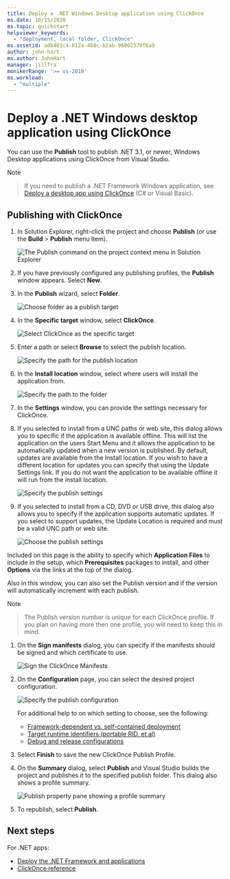 ```yaml
---
title: Deploy a .NET Windows Desktop application using ClickOnce
ms.date: 10/15/2020
ms.topic: quickstart
helpviewer_keywords:
  - "deployment, local folder, ClickOnce"
ms.assetid: adb461c4-812a-4b8c-b2ab-96002379f6a9
author: john-hart
ms.author: JohnHart
manager: jillfra
monikerRange: '>= vs-2019'
ms.workload:
  - "multiple"
---
```

# Deploy a .NET Windows desktop application using ClickOnce

You can use the **Publish** tool to publish .NET 3.1, or newer, Windows Desktop applications using ClickOnce from Visual Studio.

> [!NOTE]
> > If you need to publish a .NET Framework Windows application, see [Deploy a desktop app using ClickOnce](how-to-publish-a-clickonce-application-using-the-publish-wizard.md) (C# or Visual Basic).

## Publishing with ClickOnce

1. In Solution Explorer, right-click the project and choose **Publish** (or use the **Build** > **Publish** menu item).

    ![The Publish command on the project context menu in Solution Explorer](../deployment/media/quickstart-clickonce-solution-explorer.png "Choose Publish")

1. If you have previously configured any publishing profiles, the **Publish** window appears. Select **New**.

1. In the **Publish** wizard, select **Folder**.

    ![Choose folder as a publish target](../deployment/media/quickstart-clickonce-publish-folder-category.png "Choose Folder")

1. In the **Specific target** window, select **ClickOnce**.

    ![Select ClickOnce as the specific target](../deployment/media/quickstart-clickonce-publish-folder-target.png "Choose ClickOnce")

1. Enter a path or select **Browse** to select the publish location.

    ![Specify the path for the publish location](../deployment/media/quickstart-clickonce-publish-location.png "Enter a Path")

1. In the **Install location** window, select where  users will install the application from.

    ![Specify the path to the folder](../deployment/media/quickstart-clickonce-install-location.png "Choose the Install location")

1. In the **Settings** window, you can provide the settings necessary for ClickOnce.

1. If you selected to install from a UNC paths or web site, this dialog allows you to specific if the application is available offline. This will list the application on the users Start Menu and it allows the application to be automatically updated when a new version is published. By default, updates are available from the Install location.  If you wish to have a different location for updates you can specify that using the Update Settings link. If you do not want the application to be available offline it will run from the install location.

    ![Specify the publish settings](../deployment/media/quickstart-clickonce-unc-settings.png "Choose the publish settings")

1. If you selected to install from a CD, DVD or USB drive, this dialog also allows you to specify if the application supports automatic updates. If you select to support updates, the Update Location is required and must be a valid UNC path or web site.

    ![Choose the publish settings](../deployment/media/quickstart-clickonce-settings.png "Choose the publish settings")

Included on this page is the ability to specify which **Application Files** to include in the setup, which **Prerequisites** packages to install, and other **Options** via the links at the top of the dialog.

Also in this window, you can also set the Publish version and if the version will automatically increment with each publish.

> [!NOTE]
> > The Publish version number is unique for each ClickOnce profile. If you plan on having more then one profile, you will need to keep this in mind.

1. On the **Sign manifests** dialog, you can specify if the manifests should be signed and which certificate to use.

    ![Sign the ClickOnce Manifests](../deployment/media/quickstart-clickonce-sign-manifests.png)

1. On the **Configuration** page, you can select the desired project configuration.

     ![Specify the publish configuration](../deployment/media/quickstart-clickonce-configuration.png)

    For additional help to on which setting to choose, see the following:

    - [Framework-dependent vs. self-contained deployment](/dotnet/core/deploying/)
    - [Target runtime identifiers (portable RID, et al)](/dotnet/core/rid-catalog)
    - [Debug and release configurations](../ide/understanding-build-configurations.md)

1. Select **Finish** to save the new ClickOnce Publish Profile.

1. On the **Summary** dialog, select **Publish** and Visual Studio builds the project and publishes it to the specified publish folder. This dialog also shows a profile summary.

    ![Publish property pane showing a profile summary](../deployment/media/quickstart-clickonce-summary.png)

1. To republish, select **Publish**.

## Next steps

For .NET apps:

- [Deploy the .NET Framework and applications](/dotnet/framework/deployment/)
- [ClickOnce reference](clickonce-reference.md)
